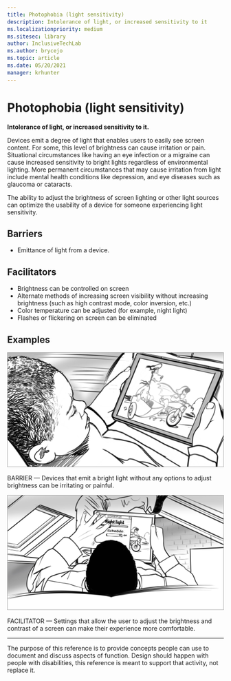```yaml
---
title: Photophobia (light sensitivity)
description: Intolerance of light, or increased sensitivity to it
ms.localizationpriority: medium
ms.sitesec: library
author: InclusiveTechLab
ms.author: brycejo 
ms.topic: article
ms.date: 05/20/2021
manager: krhunter
---
```


# Photophobia (light sensitivity)

**Intolerance of light, or increased sensitivity to it.**

Devices emit a degree of light that enables users to easily see screen content. For some, this level of brightness can cause irritation or pain. Situational circumstances like having an eye infection or a migraine can cause increased sensitivity to bright lights regardless of environmental lighting. More permanent circumstances that may cause irritation from light include mental health conditions like depression, and eye diseases such as glaucoma or cataracts.

The ability to adjust the brightness of screen lighting or other light sources can optimize the usability of a device for someone experiencing light sensitivity.

## Barriers
* Emittance of light from a device.

## Facilitators
* Brightness can be controlled on screen​
* Alternate methods of increasing screen visibility without increasing brightness (such as high contrast mode, color inversion, etc.)​
* Color temperature can be adjusted (for example, night light)​
* Flashes or flickering on screen can be eliminated


## Examples

![A boy holds a tablet and squints at its bright screen.](images/Vision_Photophobia_Barrier.jpg)

BARRIER — Devices that emit a bright light without any options to adjust brightness can be irritating or painful.


![The boy is choosing options to customize the screen brightness.](images/Vision_Photophobia_Facilitator.jpg)

FACILITATOR — Settings that allow the user to adjust the brightness and contrast of a screen can make their experience more comfortable.

[comment]: # (Footer statement)
___
The purpose of this reference is to provide concepts people can use to document and discuss aspects of function. Design should happen with people with disabilities, this reference is meant to support that activity, not replace it. 